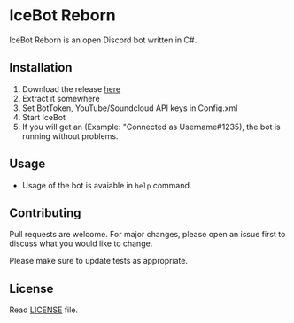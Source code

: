 # IceBot Reborn

IceBot Reborn is an open Discord bot written  in C#.

## Installation

1. Download the release [here](https://github.com/Sevenisko/IceBotReborn/releases)
2. Extract it somewhere
3. Set BotToken, YouTube/Soundcloud API keys in Config.xml
4. Start IceBot
5. If you will get an (Example: "Connected as Username#1235), the bot is running without problems.

## Usage

- Usage of the bot is avaiable in `help` command.

## Contributing
Pull requests are welcome. For major changes, please open an issue first to discuss what you would like to change.

Please make sure to update tests as appropriate.

## License
Read [LICENSE](https://github.com/Sevenisko/IceBotReborn/blob/master/LICENSE) file.
